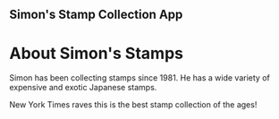 Simon's Stamp Collection App
---

# About Simon's Stamps

Simon has been collecting stamps since 1981. He has a wide variety of expensive and exotic Japanese stamps. 

New York Times raves this is the best stamp collection of the ages!
